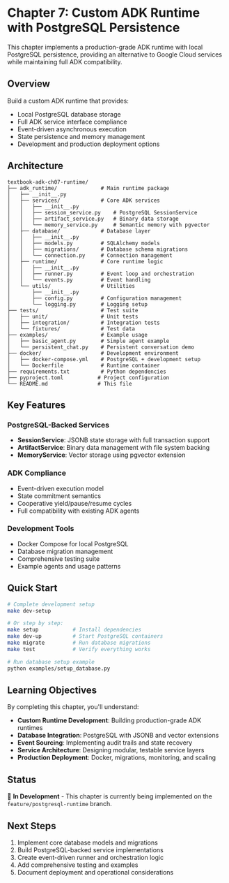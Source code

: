# Chapter 7: Custom ADK Runtime with PostgreSQL Persistence

This chapter implements a production-grade ADK runtime with local PostgreSQL persistence, providing an alternative to Google Cloud services while maintaining full ADK compatibility.

## Overview

Build a custom ADK runtime that provides:
- Local PostgreSQL database storage
- Full ADK service interface compliance  
- Event-driven asynchronous execution
- State persistence and memory management
- Development and production deployment options

## Architecture

```
textbook-adk-ch07-runtime/
├── adk_runtime/              # Main runtime package
│   ├── __init__.py
│   ├── services/             # Core ADK services
│   │   ├── __init__.py
│   │   ├── session_service.py    # PostgreSQL SessionService
│   │   ├── artifact_service.py   # Binary data storage
│   │   └── memory_service.py     # Semantic memory with pgvector
│   ├── database/             # Database layer
│   │   ├── __init__.py
│   │   ├── models.py         # SQLAlchemy models
│   │   ├── migrations/       # Database schema migrations
│   │   └── connection.py     # Connection management
│   ├── runtime/              # Core runtime logic  
│   │   ├── __init__.py
│   │   ├── runner.py         # Event loop and orchestration
│   │   └── events.py         # Event handling
│   └── utils/                # Utilities
│       ├── __init__.py
│       ├── config.py         # Configuration management
│       └── logging.py        # Logging setup
├── tests/                    # Test suite
│   ├── unit/                 # Unit tests
│   ├── integration/          # Integration tests
│   └── fixtures/             # Test data
├── examples/                 # Example usage
│   ├── basic_agent.py        # Simple agent example
│   └── persistent_chat.py    # Persistent conversation demo
├── docker/                   # Development environment
│   ├── docker-compose.yml    # PostgreSQL + development setup
│   └── Dockerfile            # Runtime container
├── requirements.txt          # Python dependencies
├── pyproject.toml           # Project configuration
└── README.md                # This file
```

## Key Features

### PostgreSQL-Backed Services
- **SessionService**: JSONB state storage with full transaction support
- **ArtifactService**: Binary data management with file system backing
- **MemoryService**: Vector storage using pgvector extension

### ADK Compliance
- Event-driven execution model
- State commitment semantics
- Cooperative yield/pause/resume cycles
- Full compatibility with existing ADK agents

### Development Tools
- Docker Compose for local PostgreSQL
- Database migration management
- Comprehensive testing suite
- Example agents and usage patterns

## Quick Start

```bash
# Complete development setup
make dev-setup

# Or step by step:
make setup           # Install dependencies
make dev-up          # Start PostgreSQL containers
make migrate         # Run database migrations
make test            # Verify everything works

# Run database setup example
python examples/setup_database.py
```

## Learning Objectives

By completing this chapter, you'll understand:

- **Custom Runtime Development**: Building production-grade ADK runtimes
- **Database Integration**: PostgreSQL with JSONB and vector extensions
- **Event Sourcing**: Implementing audit trails and state recovery
- **Service Architecture**: Designing modular, testable service layers
- **Production Deployment**: Docker, migrations, monitoring, and scaling

## Status

🚧 **In Development** - This chapter is currently being implemented on the `feature/postgresql-runtime` branch.

## Next Steps

1. Implement core database models and migrations
2. Build PostgreSQL-backed service implementations
3. Create event-driven runner and orchestration logic
4. Add comprehensive testing and examples
5. Document deployment and operational considerations